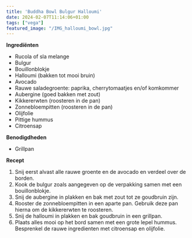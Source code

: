 ```yaml
---
title: 'Buddha Bowl Bulgur Halloumi'
date: 2024-02-07T11:14:06+01:00
tags: ["vega"]
featured_image: "/IMG_halloumi_bowl.jpg"
---
```


**Ingrediënten**
- Rucola of sla melange
- Bulgur
- Bouillonblokje
- Halloumi (bakken tot mooi bruin)
- Avocado
- Rauwe saladegroente: paprika, cherrytomaatjes en/of komkommer
- Aubergine (goed bakken met zout)
- Kikkererwten (roosteren in de pan)
- Zonnebloempitten (roosteren in de pan)
- Olijfolie
- Pittige hummus
- Citroensap

**Benodigdheden**
- Grillpan

**Recept**
1. Snij eerst alvast alle rauwe groente en de avocado en verdeel over de borden.
2. Kook de bulgur zoals aangegeven op de verpakking samen met een bouillonblokje.
3. Snij de aubergine in plakken en bak met zout tot ze goudbruin zijn.
4. Rooster de zonnebloempitten in een aparte pan. Gebruik deze pan hierna om de kikkererwten te roosteren.
5. Snij de halloumi in plakken en bak goudbruin in een grillpan.
6. Plaats alles mooi op het bord samen met een grote lepel hummus. Besprenkel de rauwe ingredienten met citroensap en olijfolie. 